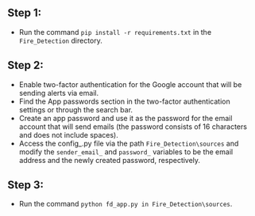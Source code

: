 ## Step 1:
- Run the command `pip install -r requirements.txt` in the `Fire_Detection` directory.
## Step 2:
- Enable two-factor authentication for the Google account that will be sending alerts via email.
- Find the App passwords section in the two-factor authentication settings or through the search bar.
- Create an app password and use it as the password for the email account that will send emails (the password consists of 16 characters and does not include spaces).
- Access the config_.py file via the path `Fire_Detection\sources` and modify the `sender_email_` and `password_` variables to be the email address and the newly created password, respectively.
## Step 3:
- Run the command `python fd_app.py in Fire_Detection\sources`.

